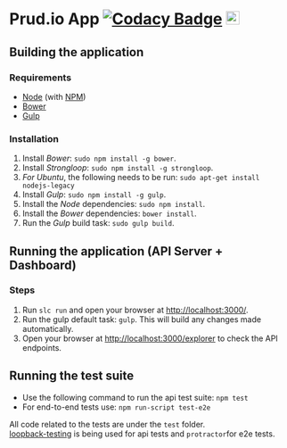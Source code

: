 # Prud.io App [![Codacy Badge](https://www.codacy.com/project/badge/770f6a0903d641bd8bf31f041914a615)](https://www.codacy.com/public/cossou/prudio-app) <a href="https://assembly.com/prudio/bounties"><img src="https://asm-badger.herokuapp.com/prudio/badges/tasks.svg" height="24px" alt="Open Tasks" /></a>

## Building the application

### Requirements
* [Node](http://nodejs.org/) (with [NPM](https://www.npmjs.org/))
* [Bower](http://bower.io)
* [Gulp](http://gulpjs.com/)

### Installation
1. Install *Bower*: `sudo npm install -g bower`.
2. Install *Strongloop*: `sudo npm install -g strongloop`.
3. *For Ubuntu*, the following needs to be run: `sudo apt-get install nodejs-legacy`
4. Install *Gulp*: `sudo npm install -g gulp`.
5. Install the *Node* dependencies: `sudo npm install`.
6. Install the *Bower* dependencies: `bower install`.
7. Run the *Gulp* build task: `sudo gulp build`.

## Running the application (API Server + Dashboard)

### Steps

1. Run `slc run` and open your browser at [http://localhost:3000/](http://localhost:3000/).
2. Run the gulp default task: `gulp`. This will build any changes made automatically.
3. Open your browser at [http://localhost:3000/explorer](http://localhost:3000/explorer) to check the API endpoints.

## Running the test suite

* Use the following command to run the api test suite: `npm test`
* For end-to-end tests use: `npm run-script test-e2e`

All code related to the tests are under the `test` folder.  
[loopback-testing](https://github.com/strongloop/loopback-testing) is being used for api tests and `protractor`for e2e tests.
